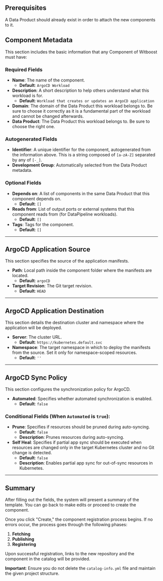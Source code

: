 ## Prerequisites

A Data Product should already exist in order to attach the new components to it.

## Component Metadata

This section includes the basic information that any Component of Witboost must have:

### Required Fields

- **Name**: The name of the component.
    - **Default**: `ArgoCD Workload`
- **Description**: A short description to help others understand what this workload is for.
    - **Default**: `Workload that creates or updates an ArgoCD application`
- **Domain**: The domain of the Data Product this workload belongs to. Be sure to choose it correctly as it is a fundamental part of the workload and cannot be changed afterwards.
- **Data Product**: The Data Product this workload belongs to. Be sure to choose the right one.

### Autogenerated Fields

- **Identifier**: A unique identifier for the component, autogenerated from the information above. This is a string composed of `[a-zA-Z]` separated by any of `[-_]`.
- **Development Group**: Automatically selected from the Data Product metadata.

### Optional Fields

- **Depends on**: A list of components in the same Data Product that this component depends on.
    - **Default**: `[]`
- **Reads from**: List of output ports or external systems that this component reads from (for DataPipeline workloads).
    - **Default**: `[]`
- **Tags**: Tags for the component.
    - **Default**: `[]`

---

## ArgoCD Application Source

This section specifies the source of the application manifests.

- **Path**: Local path inside the component folder where the manifests are located.
    - **Default**: `argoCD`
- **Target Revision**: The Git target revision.
    - **Default**: `HEAD`

---

## ArgoCD Application Destination

This section details the destination cluster and namespace where the application will be deployed.

- **Server**: The cluster URL.
    - **Default**: `https://kubernetes.default.svc`
- **Namespace**: The target namespace in which to deploy the manifests from the source. Set it only for namespace-scoped resources.
    - **Default**: `''`

---

## ArgoCD Sync Policy

This section configures the synchronization policy for ArgoCD.

- **Automated**: Specifies whether automated synchronization is enabled.
    - **Default**: `false`

### Conditional Fields (When `Automated` is `true`):

- **Prune**: Specifies if resources should be pruned during auto-syncing.
    - **Default**: `false`
    - **Description**: Prunes resources during auto-syncing.
- **Self Heal**: Specifies if partial app sync should be executed when resources are changed only in the target Kubernetes cluster and no Git change is detected.
    - **Default**: `false`
    - **Description**: Enables partial app sync for out-of-sync resources in Kubernetes.

---

## Summary

After filling out the fields, the system will present a summary of the template. You can go back to make edits or proceed to create the component.

Once you click "Create," the component registration process begins. If no errors occur, the process goes through the following phases:

1. **Fetching**
2. **Publishing**
3. **Registering**

Upon successful registration, links to the new repository and the component in the catalog will be provided.

**Important**: Ensure you do not delete the `catalog-info.yml` file and maintain the given project structure.

